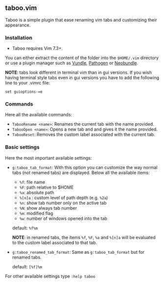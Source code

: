 ## taboo.vim

Taboo is a simple plugin that ease renaming vim tabs and customizing 
their appearance.


### Installation

* Taboo requires Vim 7.3+.

You can either extract the content of the folder into the `$HOME/.vim`
directory or use a plugin manager such as [Vundle](https://github.com/gmarik/vundle),
[Pathogen](https://github.com/tpope/vim-pathogen) or [Neobundle](https://github.com/Shougo/neobundle.vim).

**NOTE**: tabs look different in terminal vim than in gui versions. If you wish
having terminal style tabs even in gui versions you have to add the following
line to your .vimrc file:  

```
set guioptions-=e
```

### Commands

Here all the available commands:

* `TabooRename <name>`: Renames the current tab with the name provided.
* `TabooOpen <name>`: Opens a new tab and and gives it the name provided. 
* `TabooReset`: Removes the custom label associated with the current tab.


### Basic settings

Here the most important available settings:

* `g:taboo_tab_format`: With this option you can customize the way normal tabs (not
  renamed tabs) are displayed. Below all the available items: 

    - `%f`: file name
    - `%F`: path relative to $HOME
    - `%a`: absolute path
    - `%[n]a` : custom level of path depth (e.g. `%2a`)
    - `%n`: show tab number only on the active tab
    - `%N`: show always tab number
    - `%m`: modified flag
    - `%w`: number of windows opened into the tab

    default: `%f%m` 

    **NOTE**: in renamed tabs, the items `%f`, `%F`, `%a` and `%[n]a` will be evaluated to the custom label associated to that tab.

* `g:taboo_renamed_tab_format`: Same as `g:taboo_tab_format` but for renamed tabs.

    default: `[%f]%m` 

For other available settings type `:help taboo`
